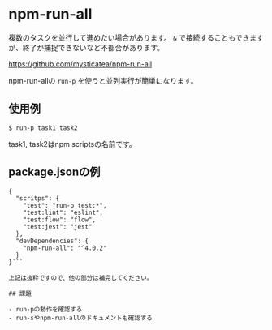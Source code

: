 # npm-run-all

複数のタスクを並行して進めたい場合があります。
`&` で接続することもできますが、終了が捕捉できないなど不都合があります。

https://github.com/mysticatea/npm-run-all

npm-run-allの `run-p` を使うと並列実行が簡単になります。

## 使用例

```
$ run-p task1 task2
```

task1, task2はnpm scriptsの名前です。

## package.jsonの例

```
{
  "scritps": {
    "test": "run-p test:*",
    "test:lint": "eslint",
    "test:flow": "flow",
    "test:jest": "jest"
  },
  "devDependencies": {
    "npm-run-all": "^4.0.2"
  }
}```

上記は抜粋ですので、他の部分は補完してください。

## 課題

- run-pの動作を確認する
- run-sやnpm-run-allのドキュメントも確認する
